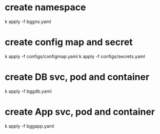 # create namespace
k apply -f bggns.yaml

# create config map and secret
k apply -f configs/configmap.yaml
k apply -f configs/secrets.yaml

# create DB svc, pod and container
k apply -f bggdb.yaml

# create App svc, pod and container
k apply -f bggapp.yaml

